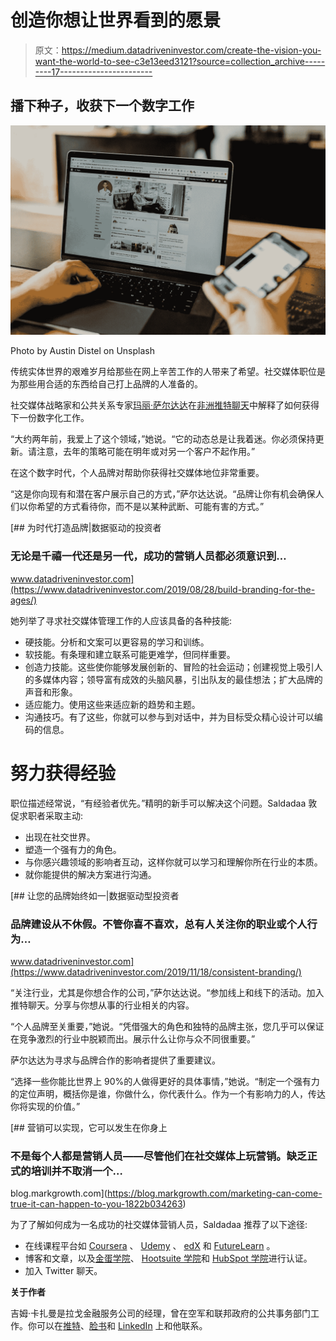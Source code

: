 # 创造你想让世界看到的愿景

> 原文：<https://medium.datadriveninvestor.com/create-the-vision-you-want-the-world-to-see-c3e13eed3121?source=collection_archive---------17----------------------->

## 播下种子，收获下一个数字工作

![](img/6a30bc92577df380a2839ffa30cc5383.png)

Photo by Austin Distel on Unsplash

传统实体世界的艰难岁月给那些在网上辛苦工作的人带来了希望。社交媒体职位是为那些用合适的东西给自己打上品牌的人准备的。

社交媒体战略家和公共关系专家[玛丽·萨尔达达](https://twitter.com/MarySmaryier/)在[非洲推特聊天](https://twitter.com/AfricaTweetChat)中解释了如何获得下一份数字化工作。

“大约两年前，我爱上了这个领域，”她说。“它的动态总是让我着迷。你必须保持更新。请注意，去年的策略可能在明年或对另一个客户不起作用。”

在这个数字时代，个人品牌对帮助你获得社交媒体地位非常重要。

“这是你向现有和潜在客户展示自己的方式，”萨尔达达说。“品牌让你有机会确保人们以你希望的方式看待你，而不是以某种武断、可能有害的方式。”

[](https://www.datadriveninvestor.com/2019/08/28/build-branding-for-the-ages/) [## 为时代打造品牌|数据驱动的投资者

### 无论是千禧一代还是另一代，成功的营销人员都必须意识到…

www.datadriveninvestor.com](https://www.datadriveninvestor.com/2019/08/28/build-branding-for-the-ages/) 

她列举了寻求社交媒体管理工作的人应该具备的各种技能:

*   硬技能。分析和文案可以更容易的学习和训练。
*   软技能。有条理和建立联系可能更难学，但同样重要。
*   创造力技能。这些使你能够发展创新的、冒险的社会运动；创建视觉上吸引人的多媒体内容；领导富有成效的头脑风暴，引出队友的最佳想法；扩大品牌的声音和形象。
*   适应能力。使用这些来适应新的趋势和主题。
*   沟通技巧。有了这些，你就可以参与到对话中，并为目标受众精心设计可以编码的信息。

# **努力获得经验**

职位描述经常说，“有经验者优先。”精明的新手可以解决这个问题。Saldadaa 敦促求职者采取主动:

*   出现在社交世界。
*   塑造一个强有力的角色。
*   与你感兴趣领域的影响者互动，这样你就可以学习和理解你所在行业的本质。
*   就你能提供的解决方案进行沟通。

[](https://www.datadriveninvestor.com/2019/11/18/consistent-branding/) [## 让您的品牌始终如一|数据驱动型投资者

### 品牌建设从不休假。不管你喜不喜欢，总有人关注你的职业或个人行为…

www.datadriveninvestor.com](https://www.datadriveninvestor.com/2019/11/18/consistent-branding/) 

“关注行业，尤其是你想合作的公司，”萨尔达达说。“参加线上和线下的活动。加入推特聊天。分享与你想从事的行业相关的内容。

“个人品牌至关重要，”她说。“凭借强大的角色和独特的品牌主张，您几乎可以保证在竞争激烈的行业中脱颖而出。展示什么让你与众不同很重要。”

萨尔达达为寻求与品牌合作的影响者提供了重要建议。

“选择一些你能比世界上 90%的人做得更好的具体事情，”她说。“制定一个强有力的定位声明，概括你是谁，你做什么，你代表什么。作为一个有影响力的人，传达你将实现的价值。”

[](https://blog.markgrowth.com/marketing-can-come-true-it-can-happen-to-you-1822b034263) [## 营销可以实现，它可以发生在你身上

### 不是每个人都是营销人员——尽管他们在社交媒体上玩营销。缺乏正式的培训并不取消一个…

blog.markgrowth.com](https://blog.markgrowth.com/marketing-can-come-true-it-can-happen-to-you-1822b034263) 

为了了解如何成为一名成功的社交媒体营销人员，Saldadaa 推荐了以下途径:

*   在线课程平台如 [Coursera](https://twitter.com/coursera/) 、 [Udemy](https://twitter.com/udemy/) 、 [edX](https://twitter.com/edXOnline/) 和 [FutureLearn](https://twitter.com/FutureLearn/) 。
*   博客和文章，以及[金蛋学院](https://twitter.com/TheGEAcademy)、 [Hootsuite 学院](https://education.hootsuite.com/)和 [HubSpot 学院](https://twitter.com/HubSpotAcademy)进行认证。
*   加入 Twitter 聊天。

**关于作者**

吉姆·卡扎曼是拉戈金融服务公司的经理，曾在空军和联邦政府的公共事务部门工作。你可以在[推特](https://twitter.com/JKatzaman)、[脸书](https://www.facebook.com/jim.katzaman)和 [LinkedIn](https://www.linkedin.com/in/jim-katzaman-33641b21/) 上和他联系。